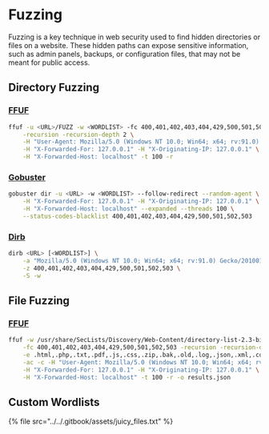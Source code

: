 # Fuzzing

Fuzzing is a key technique in web security used to find hidden directories or files on a website. These hidden paths can expose sensitive information, such as admin panels, backups, or configuration files, that may not be meant for public access.

## Directory Fuzzing

### [FFUF](https://github.com/ffuf/ffuf)

```bash
ffuf -u <URL>/FUZZ -w <WORDLIST> -fc 400,401,402,403,404,429,500,501,502,503 \
    -recursion -recursion-depth 2 \
    -H "User-Agent: Mozilla/5.0 (Windows NT 10.0; Win64; x64; rv:91.0) Gecko/20100101 Firefox/91.0" \
    -H "X-Forwarded-For: 127.0.0.1" -H "X-Originating-IP: 127.0.0.1" \
    -H "X-Forwarded-Host: localhost" -t 100 -r
```

### [Gobuster](https://github.com/ffuf/ffuf)

```bash
gobuster dir -u <URL> -w <WORDLIST> --follow-redirect --random-agent \
    -H "X-Forwarded-For: 127.0.0.1" -H "X-Originating-IP: 127.0.0.1" \
    -H "X-Forwarded-Host: localhost" --expanded --threads 100 \
    --status-codes-blacklist 400,401,402,403,404,429,500,501,502,503
```

### [Dirb](https://github.com/v0re/dirb)

```bash
dirb <URL> [<WORDLIST>] \
    -a "Mozilla/5.0 (Windows NT 10.0; Win64; x64; rv:91.0) Gecko/20100101 Firefox/91.0" \
    -z 400,401,402,403,404,429,500,501,502,503 \
    -S -w
```

## File Fuzzing

### [FFUF](https://github.com/ffuf/ffuf)

```bash
ffuf -w /usr/share/SecLists/Discovery/Web-Content/directory-list-2.3-big.txt -u <URL>/FUZZ \
    -fc 400,401,402,403,404,429,500,501,502,503 -recursion -recursion-depth 2 \
    -e .html,.php,.txt,.pdf,.js,.css,.zip,.bak,.old,.log,.json,.xml,.config,.env,.asp,.aspx,.jsp,.gz,.tar,.sql,.db \
    -ac -c -H "User-Agent: Mozilla/5.0 (Windows NT 10.0; Win64; x64; rv:91.0) Gecko/20100101 Firefox/91.0" \
    -H "X-Forwarded-For: 127.0.0.1" -H "X-Originating-IP: 127.0.0.1" \
    -H "X-Forwarded-Host: localhost" -t 100 -r -o results.json
```



## Custom Wordlists

{% file src="../../.gitbook/assets/juicy_files.txt" %}



